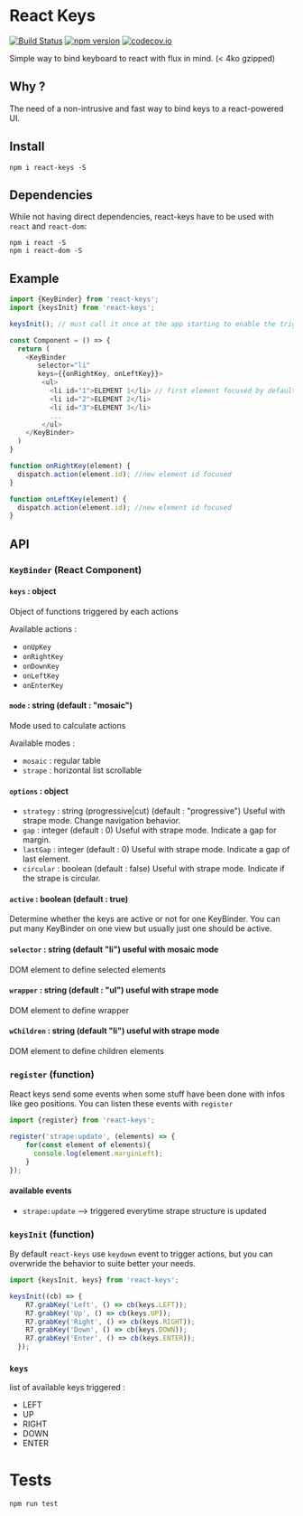 # React Keys

[![Build Status](https://travis-ci.org/canalplus/react-keys.svg?branch=master)](https://travis-ci.org/canalplus/react-keys)
[![npm version](https://badge.fury.io/js/react-keys.svg)](https://badge.fury.io/js/react-keys)
[![codecov.io](https://codecov.io/github/canalplus/react-keys/coverage.svg?branch=master)](https://codecov.io/github/canalplus/react-keys?branch=master)

Simple way to bind keyboard to react with flux in mind. (< 4ko gzipped)

## Why ?

The need of a non-intrusive and fast way to bind keys to a react-powered UI.

## Install

`npm i react-keys -S`

## Dependencies

While not having direct dependencies, react-keys have to be used with `react` and `react-dom`:

```javscript
npm i react -S
npm i react-dom -S
```

## Example

```javascript
import {KeyBinder} from 'react-keys';
import {keysInit} from 'react-keys';

keysInit(); // must call it once at the app starting to enable the triggering

const Component = () => {
  return (
    <KeyBinder
       selector="li"
       keys={{onRightKey, onLeftKey}}>
        <ul>
          <li id="1">ELEMENT 1</li> // first element focused by default
          <li id="2">ELEMENT 2</li>
          <li id="3">ELEMENT 3</li>
          ...
        </ul>
    </KeyBinder>
  )
}

function onRightKey(element) {
  dispatch.action(element.id); //new element id focused
}

function onLeftKey(element) {
  dispatch.action(element.id); //new element id focused
}
```

## API

### `KeyBinder` (React Component)

#### `keys` : object

Object of functions triggered by each actions

Available actions :
+ `onUpKey`
+ `onRightKey`
+ `onDownKey`
+ `onLeftKey`
+ `onEnterKey`

#### `mode` : string (default : "mosaic")

Mode used to calculate actions

Available modes :
+ `mosaic` : regular table
+ `strape` : horizontal list scrollable

#### `options` : object

+ `strategy` : string (progressive|cut) (default : "progressive") Useful with strape mode. Change navigation behavior.
+ `gap` : integer (default : 0) Useful with strape mode. Indicate a gap for margin.
+ `lastGap` : integer (default : 0) Useful with strape mode. Indicate a gap of last element.
+ `circular` : boolean (default : false) Useful with strape mode. Indicate if the strape is circular.

#### `active` : boolean (default : true)

Determine whether the keys are active or not for one KeyBinder. You can put many KeyBinder on one view but usually just one should be active.

#### `selector` : string  (default "li") useful with mosaic mode

DOM element to define selected elements

#### `wrapper` : string (default : "ul") useful with strape mode

DOM element to define wrapper

#### `wChildren` : string  (default "li") useful with strape mode

DOM element to define children elements

### `register` (function)

React keys send some events when some stuff have been done with infos like geo positions. You can listen these events with `register`

```javascript
import {register} from 'react-keys';

register('strape:update', (elements) => {
    for(const element of elements){
      console.log(element.marginLeft);
    }
});
```

#### available events

+ `strape:update` --> triggered everytime strape structure is updated

### `keysInit` (function)

By default `react-keys` use `keydown` event to trigger actions, but you can overwride the behavior to suite better your needs.

```javascript
import {keysInit, keys} from 'react-keys';

keysInit((cb) => {
    R7.grabKey('Left', () => cb(keys.LEFT));
    R7.grabKey('Up', () => cb(keys.UP));
    R7.grabKey('Right', () => cb(keys.RIGHT));
    R7.grabKey('Down', () => cb(keys.DOWN));
    R7.grabKey('Enter', () => cb(keys.ENTER));
  });
```

### `keys`

list of available keys triggered :
+ LEFT
+ UP
+ RIGHT
+ DOWN
+ ENTER

# Tests

`npm run test`
